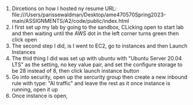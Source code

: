 
1. Dircetions on how I hosted ny resume URL: file:///Users/parissewaldman/Desktop/ame470570Spring2023-main/ASSIGNMENTS/A2/code/public/index.html
2. I first set up my lab by going to the sandbox,  CLicking open to start lab and then waiting until the AWS dot in the left corner turns green then click open
3. The second step I did, is I went to EC2, go to instances and then Launch Instances
4. The thid thing I did was set up with ubuntu with "Ubuntu Server 20.04 LTS" as the setting, no key value pair, and set the configure storage to be 28 instead of 8, then click launch instance button
5. Go into security, open up the sercurity group then create a new inbound rule with type: "Al traffic" and leave the rest as it once instance is running, open it up
6. Once instance is open, 


